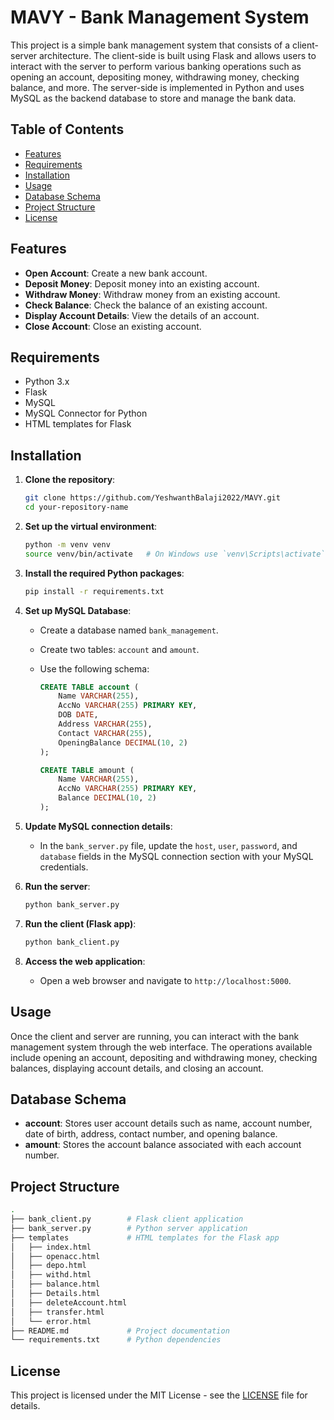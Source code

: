 
# MAVY - Bank Management System

This project is a simple bank management system that consists of a client-server architecture. The client-side is built using Flask and allows users to interact with the server to perform various banking operations such as opening an account, depositing money, withdrawing money, checking balance, and more. The server-side is implemented in Python and uses MySQL as the backend database to store and manage the bank data.

## Table of Contents

- [Features](#features)
- [Requirements](#requirements)
- [Installation](#installation)
- [Usage](#usage)
- [Database Schema](#database-schema)
- [Project Structure](#project-structure)
- [License](#license)

## Features

- **Open Account**: Create a new bank account.
- **Deposit Money**: Deposit money into an existing account.
- **Withdraw Money**: Withdraw money from an existing account.
- **Check Balance**: Check the balance of an existing account.
- **Display Account Details**: View the details of an account.
- **Close Account**: Close an existing account.

## Requirements

- Python 3.x
- Flask
- MySQL
- MySQL Connector for Python
- HTML templates for Flask

## Installation

1. **Clone the repository**:

   ```bash
   git clone https://github.com/YeshwanthBalaji2022/MAVY.git
   cd your-repository-name
   ```  

2. **Set up the virtual environment**:

   ```bash
   python -m venv venv
   source venv/bin/activate   # On Windows use `venv\Scripts\activate`
   ```

3. **Install the required Python packages**:

   ```bash
   pip install -r requirements.txt
   ```

4. **Set up MySQL Database**:

   - Create a database named `bank_management`.
   - Create two tables: `account` and `amount`.
   - Use the following schema:

     ```sql
     CREATE TABLE account (
         Name VARCHAR(255),
         AccNo VARCHAR(255) PRIMARY KEY,
         DOB DATE,
         Address VARCHAR(255),
         Contact VARCHAR(255),
         OpeningBalance DECIMAL(10, 2)
     );

     CREATE TABLE amount (
         Name VARCHAR(255),
         AccNo VARCHAR(255) PRIMARY KEY,
         Balance DECIMAL(10, 2)
     );
     ```

5. **Update MySQL connection details**:

   - In the `bank_server.py` file, update the `host`, `user`, `password`, and `database` fields in the MySQL connection section with your MySQL credentials.

6. **Run the server**:

   ```bash
   python bank_server.py
   ```

7. **Run the client (Flask app)**:

   ```bash
   python bank_client.py
   ```

8. **Access the web application**:

   - Open a web browser and navigate to `http://localhost:5000`.

## Usage

Once the client and server are running, you can interact with the bank management system through the web interface. The operations available include opening an account, depositing and withdrawing money, checking balances, displaying account details, and closing an account.

## Database Schema

- **account**: Stores user account details such as name, account number, date of birth, address, contact number, and opening balance.
- **amount**: Stores the account balance associated with each account number.

## Project Structure

```bash
.
├── bank_client.py        # Flask client application
├── bank_server.py        # Python server application
├── templates             # HTML templates for the Flask app
│   ├── index.html
│   ├── openacc.html
│   ├── depo.html
│   ├── withd.html
│   ├── balance.html
│   ├── Details.html
│   ├── deleteAccount.html
│   ├── transfer.html
│   └── error.html
├── README.md             # Project documentation
└── requirements.txt      # Python dependencies
```

## License

This project is licensed under the MIT License - see the [LICENSE](LICENSE) file for details.
